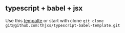## typescript + babel + jsx

Use this [tempalte](https://github.com/thjxs/typescript-babel-template) or start with clone `git clone git@github.com:thjxs/typescript-babel-template.git`
